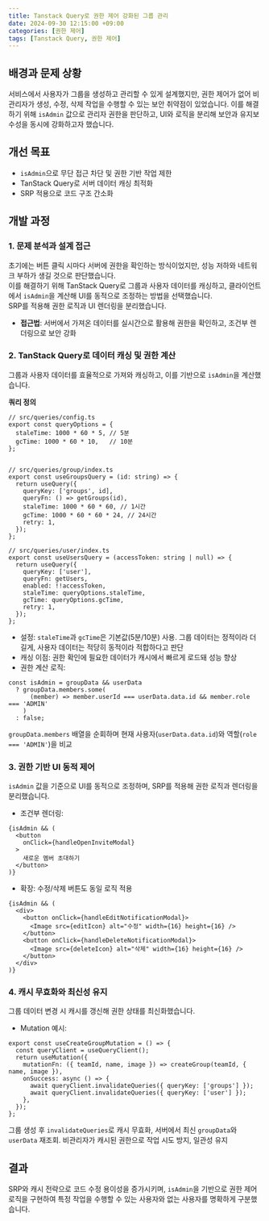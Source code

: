 ```yaml
---
title: Tanstack Query로 권한 제어 강화된 그룹 관리
date: 2024-09-30 12:15:00 +09:00
categories: [권한 제어]
tags: [Tanstack Query, 권한 제어]
---
```

## 배경과 문제 상황
서비스에서 사용자가 그룹을 생성하고 관리할 수 있게 설계했지만, 권한 제어가 없어 비관리자가 생성, 수정, 삭제 작업을 수행할 수 있는 보안 취약점이 있었습니다. 
이를 해결하기 위해 `isAdmin` 값으로 관리자 권한을 판단하고, UI와 로직을 분리해 보안과 유지보수성을 동시에 강화하고자 했습니다.

## 개선 목표
- `isAdmin`으로 무단 접근 차단 및 권한 기반 작업 제한  
- TanStack Query로 서버 데이터 캐싱 최적화  
- SRP 적용으로 코드 구조 간소화

## 개발 과정
### 1. 문제 분석과 설계 접근
초기에는 버튼 클릭 시마다 서버에 권한을 확인하는 방식이었지만, 성능 저하와 네트워크 부하가 생길 것으로 판단했습니다. <br/>
이를 해결하기 위해 TanStack Query로 그룹과 사용자 데이터를 캐싱하고, 클라이언트에서 `isAdmin`을 계산해 UI를 동적으로 조정하는 방법을 선택했습니다. <br/>
SRP를 적용해 권한 로직과 UI 렌더링을 분리했습니다. 

- **접근법**: 서버에서 가져온 데이터를 실시간으로 활용해 권한을 확인하고, 조건부 렌더링으로 보안 강화

### 2. TanStack Query로 데이터 캐싱 및 권한 계산
그룹과 사용자 데이터를 효율적으로 가져와 캐싱하고, 이를 기반으로 `isAdmin`을 계산했습니다.

**쿼리 정의**
```tsx
// src/queries/config.ts
export const queryOptions = {
  staleTime: 1000 * 60 * 5, // 5분 
  gcTime: 1000 * 60 * 10,   // 10분
};


// src/queries/group/index.ts
export const useGroupsQuery = (id: string) => {
  return useQuery({
    queryKey: ['groups', id],
    queryFn: () => getGroups(id),
    staleTime: 1000 * 60 * 60, // 1시간
    gcTime: 1000 * 60 * 60 * 24, // 24시간    
    retry: 1,
  });
};

// src/queries/user/index.ts
export const useUsersQuery = (accessToken: string | null) => {
  return useQuery({
    queryKey: ['user'],
    queryFn: getUsers,
    enabled: !!accessToken,
    staleTime: queryOptions.staleTime,
    gcTime: queryOptions.gcTime,
    retry: 1,
  });
};
```

- 설정: `staleTime`과 `gcTime`은 기본값(5분/10분) 사용. 그룹 데이터는 정적이라 더 길게, 사용자 데이터는 적당히 동적이라 적합하다고 판단
- 캐싱 이점: 권한 확인에 필요한 데이터가 캐시에서 빠르게 로드돼 성능 향상
- 권한 계산 로직:
```tsx
const isAdmin = groupData && userData
  ? groupData.members.some(
      (member) => member.userId === userData.data.id && member.role === 'ADMIN'
    )
  : false;
```

`groupData.members` 배열을 순회하며 현재 사용자(`userData.data.id`)와 역할(`role === 'ADMIN'`)을 비교

### 3. 권한 기반 UI 동적 제어
`isAdmin` 값을 기준으로 UI를 동적으로 조정하며, SRP를 적용해 권한 로직과 렌더링을 분리했습니다.

- 조건부 렌더링:
```tsx
{isAdmin && (
  <button
    onClick={handleOpenInviteModal}
  >
    새로운 멤버 초대하기
  </button>
)}
```

- 확장: 수정/삭제 버튼도 동일 로직 적용
```tsx
{isAdmin && (
  <div>
    <button onClick={handleEditNotificationModal}>
      <Image src={editIcon} alt="수정" width={16} height={16} />
    </button>
    <button onClick={handleDeleteNotificationModal}>
      <Image src={deleteIcon} alt="삭제" width={16} height={16} />
    </button>
  </div>
)}
```

### 4. 캐시 무효화와 최신성 유지
그룹 데이터 변경 시 캐시를 갱신해 권한 상태를 최신화했습니다.

- Mutation 예시:
```tsx
export const useCreateGroupMutation = () => {
  const queryClient = useQueryClient();
  return useMutation({
    mutationFn: ({ teamId, name, image }) => createGroup(teamId, { name, image }),
    onSuccess: async () => {
      await queryClient.invalidateQueries({ queryKey: ['groups'] });
      await queryClient.invalidateQueries({ queryKey: ['user'] });
    },
  });
};
```

그룹 생성 후 `invalidateQueries`로 캐시 무효화, 서버에서 최신 `groupData`와 `userData` 재조회. 비관리자가 캐시된 권한으로 작업 시도 방지, 일관성 유지

## 결과
SRP와 캐시 전략으로 코드 수정 용이성을 증가시키며, `isAdmin`을 기반으로 권한 제어 로직을 구현하여 특정 작업을 수행할 수 있는 사용자와 없는 사용자를 명확하게 구분했습니다.
